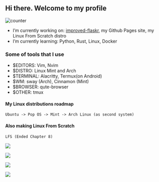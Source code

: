## Hi there. Welcome to my profile

![counter](https://komarev.com/ghpvc/?username=nazarikk&color=229900)

- I’m currently working on: [improved-flaskr](https://github.com/Nazarikk/improved-flaskr), my Github Pages site, my Linux From Scratch distro
- I’m currently learning: Python, Rust, Linux, Docker
### Some of tools that I use
- $EDITORS: Vim, Nvim
- $DISTRO: Linux Mint and Arch 
- $TERMINAL: Alacritty, Termux(on Android) 
- $WM: sway (Arch), Cinnamon (Mint) 
- $BROWSER: qute-browser
- $OTHER: tmux
#### My Linux distributions roadmap
```
Ubuntu -> Pop OS -> Mint -> Arch Linux (as second system) 
```

#### Also making Linux From Scratch
```
LFS (Ended Chapter 8) 
```

<a href="https://github.com/anuraghazra/github-readme-stats"><img src="https://github-readme-stats.vercel.app/api?username=nazarikk&show_icons=true&theme=gruvbox&title_color=229900&icon_color=00FF00"></img></a>

<a href="https://github.com/anuraghazra/github-readme-stats"><img src="https://github-readme-stats.vercel.app/api/top-langs?username=nazarikk&show_icons=true&theme=gruvbox&title_color=229900&icon_color=00FF00&layout=compact"></img></a>

<a href="https://github.com/DenverCoder1/github-readme-streak-stats"><img src="https://github-readme-streak-stats.herokuapp.com/?user=nazarikk&theme=merko"></img></a>

<a href="https://www.codewars.com/users/Nazarikk/"><img src="https://www.codewars.com/users/Nazarikk/badges/large"></img></a>
